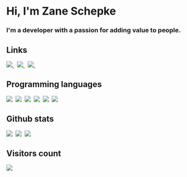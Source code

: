 <h1>Hi, I'm Zane Schepke</h1>
<h3>I'm a developer with a passion for adding value to people.</h3>

## Links

<a href="https://blog.zaneschepke.com">
  <img src="https://img.shields.io/badge/blog-2962FF?style=for-the-badge&logo=hashnode&logoColor=white" />    
</a>&nbsp;
<a href="https://www.twitter.com/zaneschepke/">
  <img src="https://img.shields.io/badge/@zaneschepke-%23000000.svg?style=for-the-badge&logo=X&logoColor=white" />
</a>&nbsp;
<a href="https://stackoverflow.com/users/7876371/zane-schepke">
  <img src="https://img.shields.io/badge/-stackoverflow-FE7A16?style=for-the-badge&logo=stack-overflow&logoColor=white" />    
</a>&nbsp;

## Programming languages

<img  src="https://img.shields.io/badge/Kotlin-8382E3?style=for-the-badge&logo=kotlin&logoColor=white">&nbsp;
<img  src="https://img.shields.io/badge/Java-E56F08?style=for-the-badge&logo=java&logoColor=white">&nbsp;
<img  src="https://img.shields.io/badge/Dart-%230077B5?style=for-the-badge&logo=dart&logoColor=white">&nbsp;
<img  src="https://img.shields.io/badge/JavaScript-fff200?style=for-the-badge&logo=javascript&logoColor=black">&nbsp;
<img  src="https://img.shields.io/badge/TypeScript-%230077B5?style=for-the-badge&logo=typescript&logoColor=white">&nbsp;
<img  src="https://img.shields.io/badge/SQL-b33939?style=for-the-badge&logo=sql&logoColor=white">&nbsp;

## Github stats

<img src="https://github-readme-stats.vercel.app/api?username=zaneschepke&count_private=true&show_icons=true&theme=tokyonight" />&nbsp;
<img src="https://github-readme-streak-stats.herokuapp.com/?user=zaneschepke&theme=tokyonight" />&nbsp;
<img src="https://github-readme-stats.vercel.app/api/top-langs/?username=zaneschepke&layout=compact&theme=tokyonight&langs_count=10&hide=html,purebasic,scss,css" />

## Visitors count

<img src="https://profile-counter.glitch.me/zaneschepke/count.svg" />
